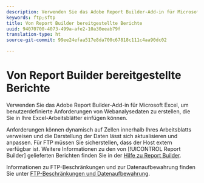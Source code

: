 ```yaml
---
description: Verwenden Sie das Adobe Report Builder-Add-in für Microsoft Excel, um benutzerdefinierte Anforderungen von Webanalysedaten zu erstellen, die Sie in Ihre Excel-Arbeitsblätter einfügen können.
keywords: ftp;sftp
title: Von Report Builder bereitgestellte Berichte
uuid: 94070700-4073-499a-afe2-10a30eeab79f
translation-type: ht
source-git-commit: 99ee24efaa517e8da700c67818c111c4aa90dc02

---
```



# Von Report Builder bereitgestellte Berichte

Verwenden Sie das Adobe Report Builder-Add-in für Microsoft Excel, um benutzerdefinierte Anforderungen von Webanalysedaten zu erstellen, die Sie in Ihre Excel-Arbeitsblätter einfügen können.

Anforderungen können dynamisch auf Zellen innerhalb Ihres Arbeitsblatts verweisen und die Darstellung der Daten lässt sich aktualisieren und anpassen. Für FTP müssen Sie sicherstellen, dass der Host extern verfügbar ist. Weitere Informationen zu den von [!UICONTROL Report Builder] gelieferten Berichten finden Sie in der [Hilfe zu Report Builder](https://marketing.adobe.com/resources/help/de_DE/arb/index.html#ReportBuilder_Home).

Informationen zu FTP-Beschränkungen und zur Datenaufbewahrung finden Sie unter [FTP-Beschränkungen und Datenaufbewahrung](/help/export/ftp-and-sftp/ftp-limits.md).
